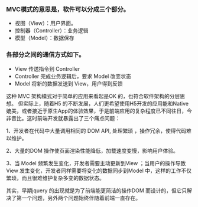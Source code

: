 ###  MVC模式的意思是，软件可以分成三个部分。

- 视图（View）：用户界面。
- 控制器（Controller）：业务逻辑
- 模型（Model）：数据保存

###  各部分之间的通信方式如下。

- View 传送指令到 Controller
- Controller 完成业务逻辑后，要求 Model 改变状态
- Model 将新的数据发送到 View，用户得到反馈




这种 MVC 架构模式对于简单的应用来看起是OK 的，也符合软件架构的分层思想。 但实际上，随着H5 的不断发展，人们更希望使用H5开发的应用能和Native媲美，或者接近于原生App的体验效果，于是前端应用的复杂程度已不同往日，今非昔比。这时前端开发就暴露出了三个痛点问题：

1、开发者在代码中大量调用相同的 DOM API, 处理繁琐 ，操作冗余，使得代码难以维护。

2、大量的DOM 操作使页面渲染性能降低，加载速度变慢，影响用户体验。

3、当 Model 频繁发生变化，开发者需要主动更新到View ；当用户的操作导致 View 发生变化，开发者同样需要将变化的数据同步到Model 中，这样的工作不仅繁琐，而且很难维护复杂多变的数据状态。

其实，早期jquery 的出现就是为了前端能更简洁的操作DOM 而设计的，但它只解决了第一个问题，另外两个问题始终伴随着前端一直存在。



